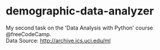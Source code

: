 # demographic-data-analyzer
My second task on the 'Data Analysis with Python' course @freeCodeCamp.<br/>
Data Source: http://archive.ics.uci.edu/ml